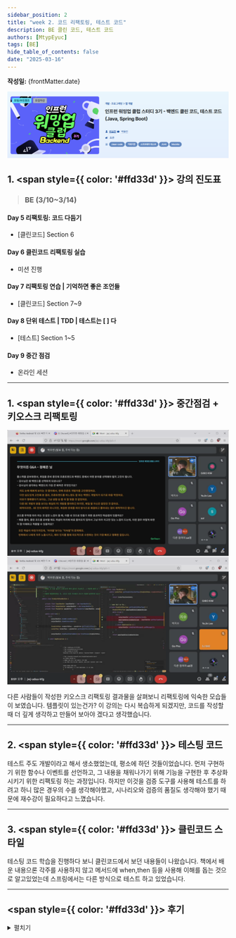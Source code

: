 ```yaml
---
sidebar_position: 2
title: "week 2. 코드 리팩토링, 테스트 코드"
description: BE 클린 코드, 테스트 코드
authors: [MtypEyuc]
tags: [BE]
hide_table_of_contents: false
date: "2025-03-16"
---
```

**작성일:** {frontMatter.date}

![banner.webp](../../../static/img/BE%20-%20%EB%B0%B1%EC%97%94%EB%93%9C%20%ED%81%B4%EB%A6%B0%20%EC%BD%94%EB%93%9C%2C%20%ED%85%8C%EC%8A%A4%ED%8A%B8%20%EC%BD%94%EB%93%9C/banner.webp)

## 1. <span style={{ color: '#ffd33d' }}> 강의 진도표 </span>
>### BE (3/10~3/14)
#### Day 5 리팩토링: 코드 다듬기
- [클린코드] Section 6
#### Day 6 클린코드 리팩토링 실습
-  미션 진행
#### Day 7 리팩토링 연습 | 기억하면 좋은 조언들
- [클린코드] Section 7~9
#### Day 8 단위 테스트 | TDD | 테스트는 [  ] 다
-  [테스트] Section 1~5
#### Day 9 중간 점검
-  온라인 세션

---

## 1. <span style={{ color: '#ffd33d' }}> 중간점검 + 키오스크 리팩토링 </span>
![01.webp](../../../static/img/BE%20-%20%EB%B0%B1%EC%97%94%EB%93%9C%20%ED%81%B4%EB%A6%B0%20%EC%BD%94%EB%93%9C%2C%20%ED%85%8C%EC%8A%A4%ED%8A%B8%20%EC%BD%94%EB%93%9C/02/01.webp)
![02.webp](../../../static/img/BE%20-%20%EB%B0%B1%EC%97%94%EB%93%9C%20%ED%81%B4%EB%A6%B0%20%EC%BD%94%EB%93%9C%2C%20%ED%85%8C%EC%8A%A4%ED%8A%B8%20%EC%BD%94%EB%93%9C/02/02.webp)

다른 사람들이 작성한 키오스크 리팩토링 결과물을 살펴보니 리팩토링에 익숙한 모습들이 보였습니다. 템플릿이 있는건가? 이 강의는 다시 복습하게 되겠지만, 코드를 작성할 때 더 깊게 생각하고 만들어 보아야 겠다고 생각했습니다.

---

## 2. <span style={{ color: '#ffd33d' }}> 테스팅 코드 </span>
테스트 주도 개발이라고 해서 생소했었는데, 평소에 하던 것들이었습니다. 먼저 구현하기 위한 함수나 이벤트를 선언하고, 그 내용을 채워나가기 위해 기능을 구현한 후 추상화 시키기 위한 리팩토링 하는 과정입니다.
하지만 이것을 검증 도구를 사용해 테스트를 하려고 하니 많은 경우의 수를 생각해야했고, 시나리오와 검증의 품질도 생각해야 했기 때문에 재수강이 필요하다고 느꼈습니다.

---
## 3. <span style={{ color: '#ffd33d' }}> 클린코드 스타일 </span>
테스팅 코드 학습을 진행하다 보니 클린코드에서 보던 내용들이 나왔습니다. 책에서 배운 내용으론 각주를 사용하지 않고 메서드에 when,then 등을 사용해 이해를 돕는 것으로 알고있었는데 스프링에서는 다른 방식으로 테스트 하고 있었습니다.


---
## <span style={{ color: '#ffd33d' }}> 후기 </span>
<details>
<summary> 펼치기 </summary>

**Liked** : 좋았던 점은 무엇인가?
- 높은 품질의 강의
    - 왜 다른 강의에 비해 백엔드에 사람이 몰려있는지 알게되었습니다. 전문학원에서 들을 수 없었던 내용도 포함되어 있었고 리팩토링은 여러 번 실습 해야 하기 때문에 이전에 수강했던 인원이 다시 찾아오는 이유를 깨닫게 되었습니다.

**Lacked** : 아쉬웠던 점, 부족한 점은 무엇인가?
- 이해 부족
    - 보통 검증은 콘솔 메세지를 확인하고 데이터 값을 입력하는 방식으로 진행했기 때문에, 왜 단위 테스트가 필요한지 몰랐었는데, 좋은 코드들이 이러한 테스트 과정을 거친다는 것을 알고 다시 배우게 되었습니다.

**Learned** : 배운 점은 무엇인가? (깨달은것, 인사이트, 기억하고 싶은 것 등)
- 테스트 도구 종류와 테스트 개념
    - 개발자들이 테스트를 진행하는 이유와 사용하는 도구에 대해 알게되었습니다.


**Longed for** : 앞으로 바라는 것은 무엇인가? (앞으로 어떤 행동을 할것인지)
- 복습 필요
    - 이번 내용은 바로 이해할 수 없는 내용이었기 때문에 개념을 명확하게 잡기 위해서라도 다시 듣고 제대로 이해햐아 하겠다고 생각하고 있습니다.
</details>